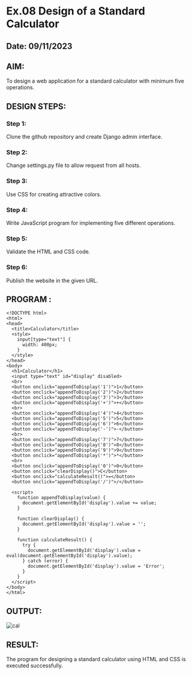 # Ex.08 Design of a Standard Calculator
## Date: 09/11/2023

## AIM:
To design a web application for a standard calculator with minimum five operations.

## DESIGN STEPS:

### Step 1:
Clone the github repository and create Django admin interface.

### Step 2:
Change settings.py file to allow request from all hosts.

### Step 3:
Use CSS for creating attractive colors.

### Step 4:
Write JavaScript program for implementing five different operations.

### Step 5:
Validate the HTML and CSS code.

### Step 6:
Publish the website in the given URL.

## PROGRAM :
```
<!DOCTYPE html>
<html>
<head>
  <title>Calculator</title>
  <style>
    input[type="text"] {
      width: 400px;
    }
  </style>
</head>
<body>
  <h1>Calculator</h1>
  <input type="text" id="display" disabled>
  <br>
  <button onclick="appendToDisplay('1')">1</button>
  <button onclick="appendToDisplay('2')">2</button>
  <button onclick="appendToDisplay('3')">3</button>
  <button onclick="appendToDisplay('+')">+</button>
  <br>
  <button onclick="appendToDisplay('4')">4</button>
  <button onclick="appendToDisplay('5')">5</button>
  <button onclick="appendToDisplay('6')">6</button>
  <button onclick="appendToDisplay('-')">-</button>
  <br>
  <button onclick="appendToDisplay('7')">7</button>
  <button onclick="appendToDisplay('8')">8</button>
  <button onclick="appendToDisplay('9')">9</button>
  <button onclick="appendToDisplay('*')">*</button>
  <br>
  <button onclick="appendToDisplay('0')">0</button>
  <button onclick="clearDisplay()">C</button>
  <button onclick="calculateResult()">=</button>
  <button onclick="appendToDisplay('/')">/</button>

  <script>
    function appendToDisplay(value) {
      document.getElementById('display').value += value;
    }

    function clearDisplay() {
      document.getElementById('display').value = '';
    }

    function calculateResult() {
      try {
        document.getElementById('display').value = eval(document.getElementById('display').value);
      } catch (error) {
        document.getElementById('display').value = 'Error';
      }
    }
  </script>
</body>
</html>
```

## OUTPUT:
![cal](https://github.com/jaswanth-1723/Calc/assets/127680667/90bd974a-ae58-4a91-976d-43fd436375cf)

## RESULT:
The program for designing a standard calculator using HTML and CSS is executed successfully.
